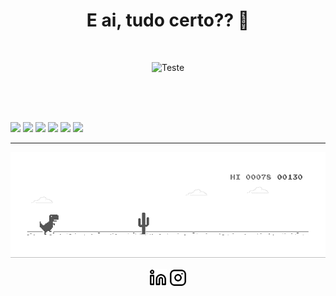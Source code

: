 <h1 align='center'>E ai, tudo certo?? 👋</h1>
<br>

 <p align="center">
  <a>
      <img alt="Teste" src="https://visitor-badge.laobi.icu/badge?page_id=AndersonGuimaraesx.AndersonGuimaraesx" />
  </a>
</p>

<br>
<br>
<br>

<p align="left">
   <!-- js -->
  <img src="https://media1.giphy.com/media/ln7z2eWriiQAllfVcn/giphy.gif" width="45">
  <!-- node -->
  <img src="https://media3.giphy.com/media/kdFc8fubgS31b8DsVu/giphy.gif?cid=ecf05e479b49157965242915a5e3d7b3a02ad5ea7688138a&rid=giphy.gif" width="45">
  <!-- angular -->
  <img src="https://media1.giphy.com/media/XEDIHHp3i8bVoEdxd7/giphy.gif" width="45">
  <!-- react -->
  <img src="https://media2.giphy.com/media/eNAsjO55tPbgaor7ma/giphy.gif?cid=ecf05e4734c838d077cc15884d49f423af7103f0d2fe8b59&rid=giphy.gif" width="45">
  <!-- bootstrap -->
  <!-- <img src="https://media3.giphy.com/media/Sr8xDpMwVKOHUWDVRD/giphy.gif?cid=ecf05e47828c653270e07fbdd7c8a09fe88fe0060eca8af9&rid=giphy.gif" width="45"> -->
  <!-- vscode -->
  <img src="https://media2.giphy.com/media/IdyAQJVN2kVPNUrojM/giphy.gif?cid=ecf05e4774f8b1f80c6896cb218bda8914882688cd8e9ebc&rid=giphy.gif" width="45">
  <!-- github -->
  <img src="https://media2.giphy.com/media/KzJkzjggfGN5Py6nkT/giphy.gif?cid=ecf05e47e072e3e0aca14d8a293fc35b20d44a3e7143cae0&rid=giphy.gif" width="45">
  <!-- prompt   -->
  <!-- <img src="https://media2.giphy.com/media/lr1QZ7prMwwkqSSVLa/giphy.gif?cid=ecf05e47435079adac9a9aa8a15700bc9f4b8a1f8618b59b&rid=giphy.gif" width="40"> -->
  <!-- git -->
  <!-- <img src="https://media0.giphy.com/media/kH1DBkPNyZPOk0BxrM/giphy.gif?cid=ecf05e477a44049e28a30710d2dd33d527d329918f30c6a2&rid=giphy.gif" width="50"> -->
  
</p>

---

![image](https://github.com/AndersonGuimaraesx/AndersonGuimaraesx/blob/master/dino.gif)

<p align='center'>
  <a href="https://www.linkedin.com/in/andersonguimaraess/" target="_blank" title="LinkedIn"><img height="28" src="https://raw.githubusercontent.com/feathericons/feather/master/icons/linkedin.svg"></a>
  <a href="https://www.instagram.com/andersonguimaraess_/" target="_blank" title="Instagram"><img height="28" src="https://raw.githubusercontent.com/feathericons/feather/master/icons/instagram.svg"></i></a>
</p>


